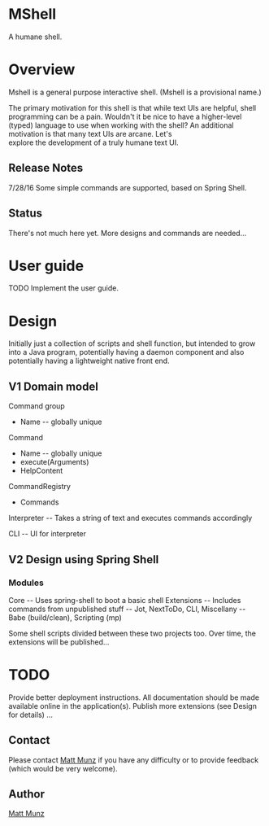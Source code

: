# MShell

A humane shell.

# Overview

Mshell is a general purpose interactive shell. (Mshell is a provisional name.)

The primary motivation for this shell is that while text UIs are helpful, shell programming 
can be a pain. Wouldn't it be nice to have a higher-level (typed) language to use when 
working with the shell? An additional motivation is that many text UIs are arcane. Let's  
explore the development of a truly humane text UI.

## Release Notes

7/28/16 Some simple commands are supported, based on Spring Shell. 

## Status

There's not much here yet. More designs and commands are needed...

# User guide

TODO Implement the user guide.

# Design

Initially just a collection of scripts and shell function, but intended to grow into a 
Java program, potentially having a daemon component and also potentially having a 
lightweight native front end.

## V1 Domain model

Command group
+ Name -- globally unique

Command
+ Name -- globally unique
+ execute(Arguments)
+ HelpContent

CommandRegistry
+ Commands

Interpreter
-- Takes a string of text and executes commands accordingly

CLI -- UI for interpreter

## V2 Design using Spring Shell

### Modules

Core -- Uses spring-shell to boot a basic shell
Extensions -- Includes commands from unpublished stuff
-- Jot, NextToDo, CLI, Miscellany
-- Babe (build/clean), Scripting (mp)

Some shell scripts divided between these two projects too. Over time, the extensions will 
be published...

# TODO 

Provide better deployment instructions.
All documentation should be made available online in the application(s).
Publish more extensions (see Design for details)
...

## Contact

Please contact [Matt Munz](https://github.com/mattmunz) if you have any difficulty or 
to provide feedback (which would be very welcome).

## Author

[Matt Munz](https://github.com/mattmunz)

